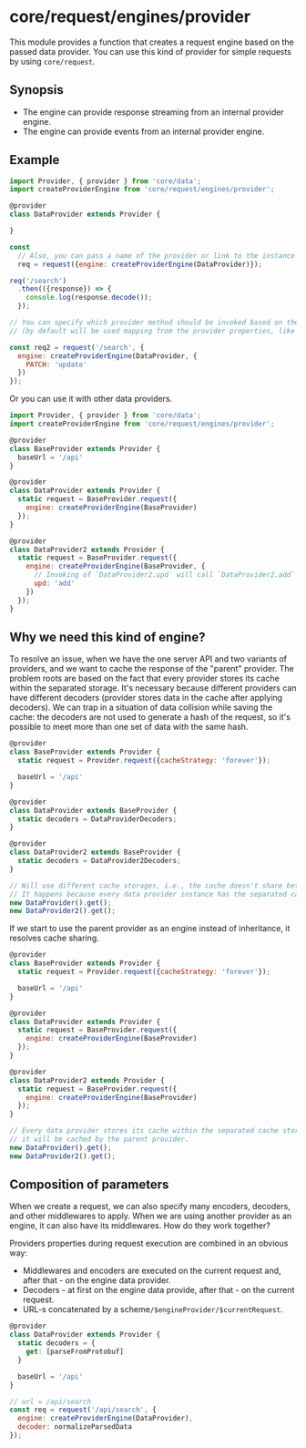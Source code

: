 # core/request/engines/provider

This module provides a function that creates a request engine based on the passed data provider.
You can use this kind of provider for simple requests by using `core/request`.

## Synopsis

* The engine can provide response streaming from an internal provider engine.
* The engine can provide events from an internal provider engine.

## Example

```js
import Provider, { provider } from 'core/data';
import createProviderEngine from 'core/request/engines/provider';

@provider
class DataProvider extends Provider {

}

const
  // Also, you can pass a name of the provider or link to the instance
  req = request({engine: createProviderEngine(DataProvider)});

req('/search')
  .then(({response}) => {
    console.log(response.decode());
  });

// You can specify which provider method should be invoked based on the request method
// (by default will be used mapping from the provider properties, like `addMethod` or `updateMethod`)

const req2 = request('/search', {
  engine: createProviderEngine(DataProvider, {
    PATCH: 'update'
  })
});
```

Or you can use it with other data providers.

```js
import Provider, { provider } from 'core/data';
import createProviderEngine from 'core/request/engines/provider';

@provider
class BaseProvider extends Provider {
  baseUrl = '/api'
}

@provider
class DataProvider extends Provider {
  static request = BaseProvider.request({
    engine: createProviderEngine(BaseProvider)
  });
}

@provider
class DataProvider2 extends Provider {
  static request = BaseProvider.request({
    engine: createProviderEngine(BaseProvider, {
      // Invoking of `DataProvider2.upd` will call `DataProvider2.add`
      upd: 'add'
    })
  });
}
```

## Why we need this kind of engine?

To resolve an issue, when we have the one server API and two variants of providers,
and we want to cache the response of the "parent" provider. The problem roots are based on the fact that every provider
stores its cache within the separated storage. It's necessary because different providers can have different
decoders (provider stores data in the cache after applying decoders). We can trap in a situation of data collision
while saving the cache: the decoders are not used to generate a hash of the request, so it's possible to meet more than
one set of data with the same hash.

```js
@provider
class BaseProvider extends Provider {
  static request = Provider.request({cacheStrategy: 'forever'});

  baseUrl = '/api'
}

@provider
class DataProvider extends BaseProvider {
  static decoders = DataProviderDecoders;
}

@provider
class DataProvider2 extends BaseProvider {
  static decoders = DataProvider2Decoders;
}

// Will use different cache storages, i.e., the cache doesn't share between instances.
// It happens because every data provider instance has the separated cache storage.
new DataProvider().get();
new DataProvider2().get();
```

If we start to use the parent provider as an engine instead of inheritance, it resolves cache sharing.

```js
@provider
class BaseProvider extends Provider {
  static request = Provider.request({cacheStrategy: 'forever'});

  baseUrl = '/api'
}

@provider
class DataProvider extends Provider {
  static request = BaseProvider.request({
    engine: createProviderEngine(BaseProvider)
  });
}

@provider
class DataProvider2 extends Provider {
  static request = BaseProvider.request({
    engine: createProviderEngine(BaseProvider)
  });
}

// Every data provider stores its cache within the separated cache storage, but also,
// it will be cached by the parent provider.
new DataProvider().get();
new DataProvider2().get();
```

## Composition of parameters

When we create a request, we can also specify many encoders, decoders, and other middlewares to apply.
When we are using another provider as an engine, it can also have its middlewares. How do they work together?

Providers properties during request execution are combined in an obvious way:

- Middlewares and encoders are executed on the current request and, after that - on the engine data provider.
- Decoders - at first on the engine data provide, after that - on the current request.
- URL-s concatenated by a scheme`/$engineProvider/$currentRequest`.

```js
@provider
class DataProvider extends Provider {
  static decoders = {
    get: [parseFromProtobuf]
  }

  baseUrl = '/api'
}

// url = /api/search
const req = request('/api/search', {
  engine: createProviderEngine(DataProvider),
  decoder: normalizeParsedData
});
```
